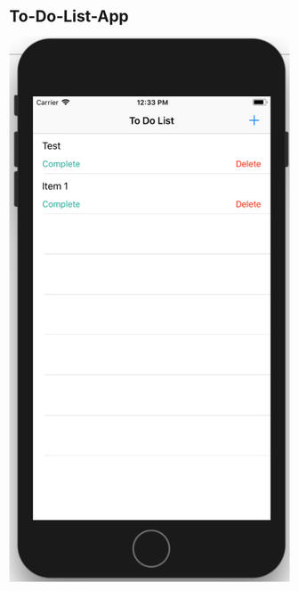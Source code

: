 # To-Do-List-App

![Alt text](https://github.com/emilypopovic/To-Do-List-App/blob/master/To%20Do%20App.png)
